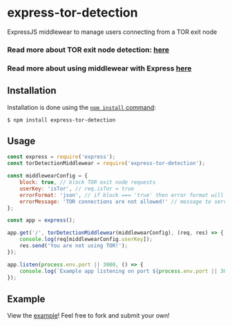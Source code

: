
  

# express-tor-detection

ExpressJS middlewear to manage users connecting from a TOR exit node 

### Read more about TOR exit node detection: [here](https://2019.www.torproject.org/projects/tordnsel.html.en)

### Read more about using middlewear with Express [here](https://expressjs.com/en/guide/using-middleware.html)

## Installation
Installation is done using the
[`npm install` command](https://docs.npmjs.com/getting-started/installing-npm-packages-locally):
```console
$ npm install express-tor-detection
```
## Usage
```js
const express = require('express');
const torDetectionMiddlewear = require('express-tor-detection');

const middlewearConfig = {
	block: true, // block TOR exit node requests
	userKey: 'isTor', // req.isTor = true
	errorFormat: 'json', // if block === 'true' then error format will be in JSON or TXT
	errorMessage: 'TOR connections are not allowed!' // message to serve to user
};

const app = express();

app.get('/', torDetectionMiddlewear(middlewearConfig), (req, res) => {
	console.log(req[middlewearConfig.userKey]);
	res.send('You are not using TOR!');
});

app.listen(process.env.port || 3000, () => {
	console.log(`Example app listening on port ${process.env.port || 3000}`);
});
```

## Example

View the [example](https://github.com/easton36/express-tor-detection/tree/master/example)! Feel free to fork and submit your own!
